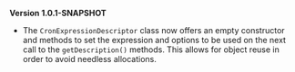 **Version 1.0.1-SNAPSHOT**
 * The ``` CronExpressionDescriptor ``` class now offers an empty constructor and methods to set the expression and options to be used
   on the next call to the ``` getDescription() ``` methods. This allows for object reuse in order to avoid needless allocations.
 

